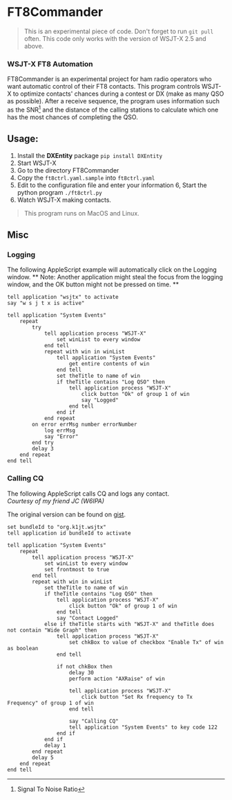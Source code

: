 
# FT8Commander

> This is an experimental piece of code. Don't forget to run `git pull` often.
> This code only works with the version of WSJT-X 2.5 and above.

### WSJT-X FT8 Automation

FT8Commander is an experimental project for ham radio operators who
want automatic control of their FT8 contacts. This program controls
WSJT-X to optimize contacts' chances during a contest or DX (make as
many QSO as possible). After a receive sequence, the program uses
information such as the SNR[^1] and the distance of the calling
stations to calculate which one has the most chances of completing the
QSO.

## Usage:
  1. Install the **DXEntity** package `pip install DXEntity`
  2. Start WSJT-X
  3. Go to the directory FT8Commander
  4. Copy the `ft8ctrl.yaml.sample` into `ft8ctrl.yaml`
  5. Edit to the configuration file and enter your information
  6, Start the python program `./ft8ctrl.py`
  7. Watch WSJT-X making contacts.

> This program runs on MacOS and Linux.

## Misc

### Logging

The following AppleScript example will automatically click on the Logging window.
** Note: Another application might steal the focus from the logging window, and the OK button might not be pressed on time. **

```applescript
tell application "wsjtx" to activate
say "w s j t x is active"

tell application "System Events"
	repeat
		try
			tell application process "WSJT-X"
				set winList to every window
			end tell
			repeat with win in winList
				tell application "System Events"
					get entire contents of win
				end tell
				set theTitle to name of win
				if theTitle contains "Log QSO" then
					tell application process "WSJT-X"
						click button "Ok" of group 1 of win
						say "Logged"
					end tell
				end if
			end repeat
		on error errMsg number errorNumber
			log errMsg
			say "Error"
		end try
		delay 3
	end repeat
end tell
```

### Calling CQ

The following AppleScript calls CQ and logs any contact.<br>
_Courtesy of my friend JC (W6IPA)_

The original version can be found on [gist][1].

```applescript
set bundleId to "org.k1jt.wsjtx"
tell application id bundleId to activate

tell application "System Events"
	repeat
		tell application process "WSJT-X"
			set winList to every window
			set frontmost to true
		end tell
		repeat with win in winList
			set theTitle to name of win
			if theTitle contains "Log QSO" then
				tell application process "WSJT-X"
					click button "Ok" of group 1 of win
				end tell
				say "Contact Logged"
			else if theTitle starts with "WSJT-X" and theTitle does not contain "Wide Graph" then
				tell application process "WSJT-X"
					set chkBox to value of checkbox "Enable Tx" of win as boolean
				end tell

				if not chkBox then
					delay 30
					perform action "AXRaise" of win

					tell application process "WSJT-X"
						click button "Set Rx frequency to Tx Frequency" of group 1 of win
					end tell

					say "Calling CQ"
					tell application "System Events" to key code 122
				end if
			end if
			delay 1
		end repeat
		delay 5
	end repeat
end tell
```

[^1]: Signal To Noise Ratio

[1]: https://gist.github.com/jc-m/f4ae181cdbac7adc8621e93a0c26c8e5
